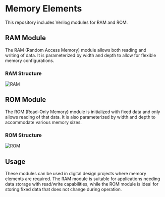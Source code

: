 # Memory Elements

This repository includes Verilog modules for RAM and ROM.

## RAM Module

The RAM (Random Access Memory) module allows both reading and writing of data. It is parameterized by width and depth to allow for flexible memory configurations.

### RAM Structure
![RAM](https://github.com/user-attachments/assets/61f7645c-18aa-45ce-baed-71cf7fd4dc7a)

## ROM Module

The ROM (Read-Only Memory) module is initialized with fixed data and only allows reading of that data. It is also parameterized by width and depth to accommodate various memory sizes.

### ROM Structure
![ROM](https://github.com/user-attachments/assets/161da489-9d6a-4ebe-a547-18ce0f5dee0a)


## Usage

These modules can be used in digital design projects where memory elements are required. The RAM module is suitable for applications needing data storage with read/write capabilities, while the ROM module is ideal for storing fixed data that does not change during operation.

